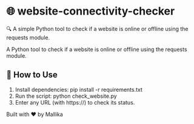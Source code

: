 # 🌐  website-connectivity-checker
🔍 A simple Python tool to check if a website is online or offline using the requests module.


A Python tool to check if a website is online or offline using the requests module.

## 🚀 How to Use
1. Install dependencies: pip install -r requirements.txt
2. Run the script: python check_website.py
3. Enter any URL (with https://) to check its status.

Built with ❤️ by Mallika
